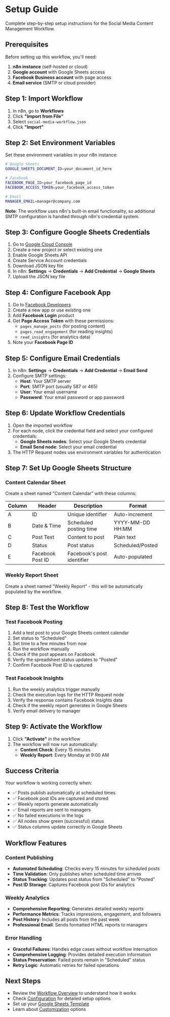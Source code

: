# Setup Guide

Complete step-by-step setup instructions for the Social Media Content Management Workflow.

## Prerequisites

Before setting up this workflow, you'll need:

1. **n8n instance** (self-hosted or cloud)
2. **Google account** with Google Sheets access
3. **Facebook Business account** with page access
4. **Email service** (SMTP or cloud provider)

## Step 1: Import Workflow

1. In n8n, go to **Workflows**
2. Click **"Import from File"**
3. Select `social-media-workflow.json`
4. Click **"Import"**

## Step 2: Set Environment Variables

Set these environment variables in your n8n instance:

```bash
# Google Sheets
GOOGLE_SHEETS_DOCUMENT_ID=your_document_id_here

# Facebook
FACEBOOK_PAGE_ID=your_facebook_page_id
FACEBOOK_ACCESS_TOKEN=your_facebook_access_token

# Email
MANAGER_EMAIL=manager@company.com
```

**Note**: The workflow uses n8n's built-in email functionality, so additional SMTP configuration is handled through n8n's credential system.

## Step 3: Configure Google Sheets Credentials

1. Go to [Google Cloud Console](https://console.cloud.google.com/)
2. Create a new project or select existing one
3. Enable Google Sheets API
4. Create Service Account credentials
5. Download JSON key file
6. In n8n: **Settings** → **Credentials** → **Add Credential** → **Google Sheets**
7. Upload the JSON key file

## Step 4: Configure Facebook App

1. Go to [Facebook Developers](https://developers.facebook.com/)
2. Create a new app or use existing one
3. Add **Facebook Login** product
4. Get **Page Access Token** with these permissions:
   - `pages_manage_posts` (for posting content)
   - `pages_read_engagement` (for reading insights)
   - `read_insights` (for analytics data)
5. Note your **Facebook Page ID**

## Step 5: Configure Email Credentials

1. In n8n: **Settings** → **Credentials** → **Add Credential** → **Email Send**
2. Configure SMTP settings:
   - **Host**: Your SMTP server
   - **Port**: SMTP port (usually 587 or 465)
   - **User**: Your email username
   - **Password**: Your email password or app password

## Step 6: Update Workflow Credentials

1. Open the imported workflow
2. For each node, click the credential field and select your configured credentials:
   - **Google Sheets nodes**: Select your Google Sheets credential
   - **Email Send node**: Select your email credential
3. The HTTP Request nodes use environment variables for authentication

## Step 7: Set Up Google Sheets Structure

### Content Calendar Sheet
Create a sheet named "Content Calendar" with these columns:

| Column | Header | Description | Format |
|--------|--------|-------------|---------|
| A | ID | Unique identifier | Auto-increment |
| B | Date & Time | Scheduled posting time | YYYY-MM-DD HH:MM |
| C | Post Text | Content to post | Plain text |
| D | Status | Post status | Scheduled/Posted |
| E | Facebook Post ID | Facebook's post identifier | Auto-populated |

### Weekly Report Sheet
Create a sheet named "Weekly Report" - this will be automatically populated by the workflow.

## Step 8: Test the Workflow

### Test Facebook Posting
1. Add a test post to your Google Sheets content calendar
2. Set status to "Scheduled"
3. Set time to a few minutes from now
4. Run the workflow manually
5. Check if the post appears on Facebook
6. Verify the spreadsheet status updates to "Posted"
7. Confirm Facebook Post ID is captured

### Test Facebook Insights
1. Run the weekly analytics trigger manually
2. Check the execution logs for the HTTP Request node
3. Verify the response contains Facebook Insights data
4. Check if the weekly report generates in Google Sheets
5. Verify email delivery to manager

## Step 9: Activate the Workflow

1. Click **"Activate"** in the workflow
2. The workflow will now run automatically:
   - **Content Check**: Every 15 minutes
   - **Weekly Report**: Every Monday at 9:00 AM

## Success Criteria

Your workflow is working correctly when:
- ✅ Posts publish automatically at scheduled times
- ✅ Facebook post IDs are captured and stored
- ✅ Weekly reports generate automatically
- ✅ Email reports are sent to managers
- ✅ No failed executions in the logs
- ✅ All nodes show green (successful) status
- ✅ Status columns update correctly in Google Sheets

## Workflow Features

### Content Publishing
- **Automated Scheduling**: Checks every 15 minutes for scheduled posts
- **Time Validation**: Only publishes when scheduled time arrives
- **Status Tracking**: Updates post status from "Scheduled" to "Posted"
- **Post ID Storage**: Captures Facebook post IDs for analytics

### Weekly Analytics
- **Comprehensive Reporting**: Generates detailed weekly reports
- **Performance Metrics**: Tracks impressions, engagement, and followers
- **Post History**: Includes all posts from the past week
- **Professional Email**: Sends formatted HTML reports to managers

### Error Handling
- **Graceful Failures**: Handles edge cases without workflow interruption
- **Comprehensive Logging**: Provides detailed execution information
- **Status Preservation**: Failed posts remain in "Scheduled" status
- **Retry Logic**: Automatic retries for failed operations

## Next Steps

- Review the [Workflow Overview](workflow-overview.md) to understand how it works
- Check [Configuration](configuration.md) for detailed setup options
- Set up your [Google Sheets Template](google-sheets-template.md)
- Learn about [Customization](customization.md) options

